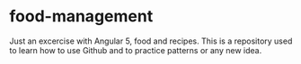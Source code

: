 # food-management
Just an excercise with Angular 5, food and recipes. This is a repository used to learn how to use Github and to practice patterns or any new idea.
